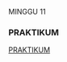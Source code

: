 MINGGU 11
### PRAKTIKUM
[PRAKTIKUM](https://github.com/Tyassasmita/tekn-cloud-computing/blob/master/minggu-11/praktikum11.md)